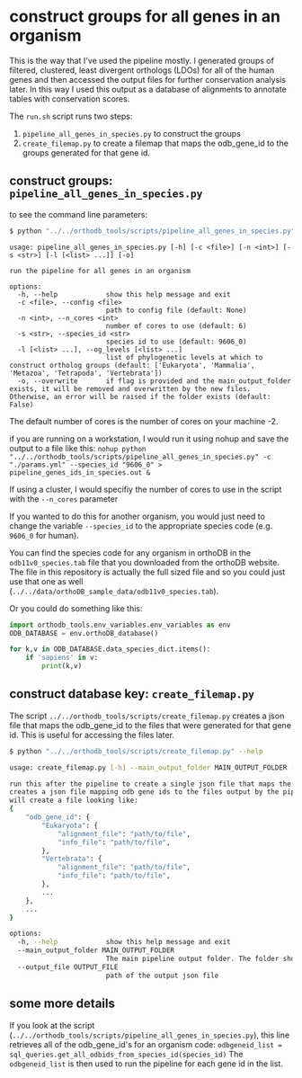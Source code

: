 # construct groups for all genes in an organism
This is the way that I've used the pipeline mostly. I generated groups of filtered, clustered, least divergent orthologs (LDOs) for all of the human genes and then accessed the output files for further conservation analysis later. In this way I used this output as a database of alignments to annotate tables with conservation scores.

The `run.sh` script runs two steps:
1. `pipeline_all_genes_in_species.py` to construct the groups
2. `create_filemap.py` to create a filemap that maps the odb_gene_id to the groups generated for that gene id.


## construct groups: `pipeline_all_genes_in_species.py`

to see the command line parameters:
```bash
$ python "../../orthodb_tools/scripts/pipeline_all_genes_in_species.py" --help
```
```
usage: pipeline_all_genes_in_species.py [-h] [-c <file>] [-n <int>] [-s <str>] [-l [<list> ...]] [-o]

run the pipeline for all genes in an organism

options:
  -h, --help            show this help message and exit
  -c <file>, --config <file>
                        path to config file (default: None)
  -n <int>, --n_cores <int>
                        number of cores to use (default: 6)
  -s <str>, --species_id <str>
                        species id to use (default: 9606_0)
  -l [<list> ...], --og_levels [<list> ...]
                        list of phylogenetic levels at which to construct ortholog groups (default: ['Eukaryota', 'Mammalia', 'Metazoa', 'Tetrapoda', 'Vertebrata'])
  -o, --overwrite       if flag is provided and the main_output_folder exists, it will be removed and overwritten by the new files. Otherwise, an error will be raised if the folder exists (default: False)
```
The default number of cores is the number of cores on your machine -2.

if you are running on a workstation, I would run it using nohup and save the output to a file like this:
`nohup python "../../orthodb_tools/scripts/pipeline_all_genes_in_species.py" -c "./params.yml" --species_id "9606_0" > pipeline_genes_ids_in_species.out &`

If using a cluster, I would specifiy the number of cores to use in the script with the `--n_cores` parameter

If you wanted to do this for another organism, you would just need to change the variable `--species_id` to the appropriate species code (e.g. `9606_0` for human).

You can find the species code for any organism in orthoDB in the `odb11v0_species.tab` file that you downloaded from the orthoDB website. The file in this repository is actually the full sized file and so you could just use that one as well (`../../data/orthoDB_sample_data/odb11v0_species.tab`).


Or you could do something like this:
```python
import orthodb_tools.env_variables.env_variables as env
ODB_DATABASE = env.orthoDB_database()

for k,v in ODB_DATABASE.data_species_dict.items():
    if 'sapiens' in v:
        print(k,v)
```
## construct database key: `create_filemap.py`
The script `../../orthodb_tools/scripts/create_filemap.py` creates a json file that maps the odb_gene_id to the files that were generated for that gene id. This is useful for accessing the files later. <br>

```bash
$ python "../../orthodb_tools/scripts/create_filemap.py" --help
```
```bash
usage: create_filemap.py [-h] --main_output_folder MAIN_OUTPUT_FOLDER --output_file OUTPUT_FILE

run this after the pipeline to create a single json file that maps the gene ids to the files output by the pipeline
creates a json file mapping odb gene ids to the files output by the pipeline
will create a file looking like:
{
    "odb_gene_id": {
        "Eukaryota": {
            "alignment_file": "path/to/file",
            "info_file": "path/to/file",
        },
        "Vertebrata": {
            "alignment_file": "path/to/file",
            "info_file": "path/to/file",
        },
        ...
    },
    ...
}

options:
  -h, --help            show this help message and exit
  --main_output_folder MAIN_OUTPUT_FOLDER
                        The main pipeline output folder. The folder should contain the folder `info_jsons/`, where it will look for the json files.
  --output_file OUTPUT_FILE
                        path of the output json file
```


## some more details

If you look at the script (`../../orthodb_tools/scripts/pipeline_all_genes_in_species.py`), this line retrieves all of the odb_gene_id's for an organism code:
`odbgeneid_list = sql_queries.get_all_odbids_from_species_id(species_id)`
The `odbgeneid_list` is then used to run the pipeline for each gene id in the list.<br>


